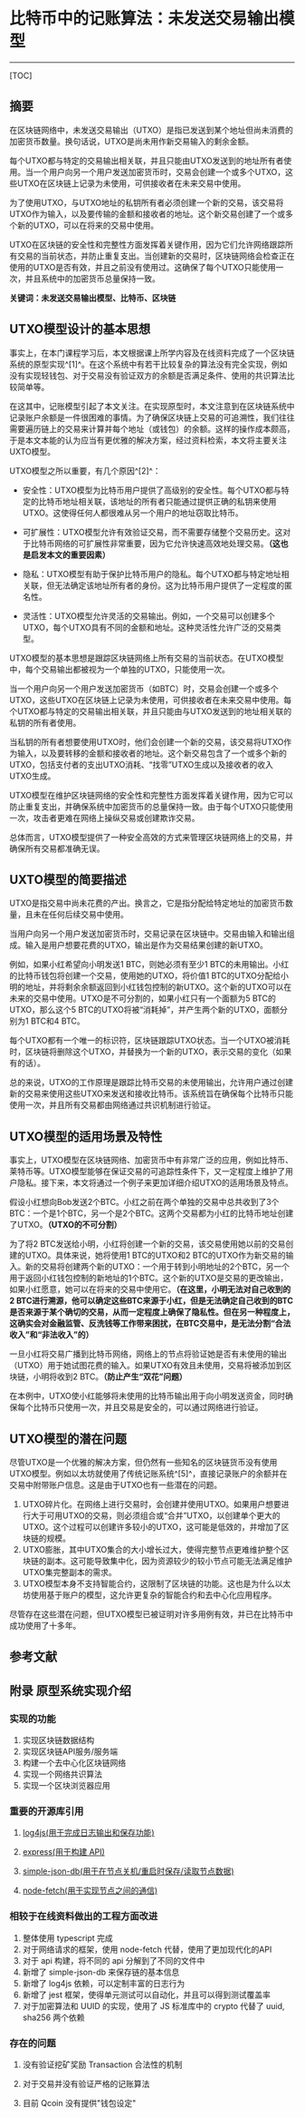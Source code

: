 # 比特币中的记账算法：未发送交易输出模型

****

[TOC]



## 摘要

在区块链网络中，未发送交易输出（UTXO）是指已发送到某个地址但尚未消费的加密货币数量。换句话说，UTXO是尚未用作新交易输入的剩余金额。

每个UTXO都与特定的交易输出相关联，并且只能由UTXO发送到的地址所有者使用。当一个用户向另一个用户发送加密货币时，交易会创建一个或多个UTXO，这些UTXO在区块链上记录为未使用，可供接收者在未来交易中使用。

为了使用UTXO，与UTXO地址的私钥所有者必须创建一个新的交易，该交易将UTXO作为输入，以及要传输的金额和接收者的地址。这个新交易创建了一个或多个新的UTXO，可以在将来的交易中使用。

UTXO在区块链的安全性和完整性方面发挥着关键作用，因为它们允许网络跟踪所有交易的当前状态，并防止重复支出。当创建新的交易时，区块链网络会检查正在使用的UTXO是否有效，并且之前没有使用过。这确保了每个UTXO只能使用一次，并且系统中的加密货币总量保持一致。

**关键词：未发送交易输出模型、比特币、区块链**

## UTXO模型设计的基本思想

事实上，在本门课程学习后，本文根据课上所学内容及在线资料完成了一个区块链系统的原型实现^[1]^。在这个系统中有若干比较复杂的算法没有完全实现，例如没有实现轻钱包、对于交易没有验证双方的余额是否满足条件、使用的共识算法比较简单等。

在这其中，记账模型引起了本文关注。在实现原型时，本文注意到在区块链系统中记录账户余额是一件很困难的事情。为了确保区块链上交易的可追溯性，我们往往需要遍历链上的交易来计算并每个地址（或钱包）的余额。这样的操作成本颇高，于是本文本能的认为应当有更优雅的解决方案，经过资料检索，本文将主要关注UXTO模型。

UTXO模型之所以重要，有几个原因^[2]^：

- 安全性：UTXO模型为比特币用户提供了高级别的安全性。每个UTXO都与特定的比特币地址相关联，该地址的所有者只能通过提供正确的私钥来使用UTXO。这使得任何人都很难从另一个用户的地址窃取比特币。

- 可扩展性：UTXO模型允许有效验证交易，而不需要存储整个交易历史。这对于比特币网络的可扩展性非常重要，因为它允许快速高效地处理交易。**（这也是启发本文的重要因素）**

- 隐私：UTXO模型有助于保护比特币用户的隐私。每个UTXO都与特定地址相关联，但无法确定该地址所有者的身份。这为比特币用户提供了一定程度的匿名性。

- 灵活性：UTXO模型允许灵活的交易输出。例如，一个交易可以创建多个UTXO，每个UTXO具有不同的金额和地址。这种灵活性允许广泛的交易类型。

UTXO模型的基本思想是跟踪区块链网络上所有交易的当前状态。在UTXO模型中，每个交易输出都被视为一个单独的UTXO，只能使用一次。

当一个用户向另一个用户发送加密货币（如BTC）时，交易会创建一个或多个UTXO，这些UTXO在区块链上记录为未使用，可供接收者在未来交易中使用。每个UTXO都与特定的交易输出相关联，并且只能由与UTXO发送到的地址相关联的私钥的所有者使用。

当私钥的所有者想要使用UTXO时，他们会创建一个新的交易，该交易将UTXO作为输入，以及要转移的金额和接收者的地址。这个新交易包含了一个或多个新的UTXO，包括支付者的支出UTXO消耗、“找零”UTXO生成以及接收者的收入UTXO生成。

UTXO模型在维护区块链网络的安全性和完整性方面发挥着关键作用，因为它可以防止重复支出，并确保系统中加密货币的总量保持一致。由于每个UTXO只能使用一次，攻击者更难在网络上操纵交易或创建欺诈交易。

总体而言，UTXO模型提供了一种安全高效的方式来管理区块链网络上的交易，并确保所有交易都准确无误。

## UXTO模型的简要描述

UTXO是指交易中尚未花费的产出。换言之，它是指分配给特定地址的加密货币数量，且未在任何后续交易中使用。

当用户向另一个用户发送加密货币时，交易记录在区块链中。交易由输入和输出组成。输入是用户想要花费的UTXO，输出是作为交易结果创建的新UTXO。

例如，如果小红希望向小明发送1 BTC，则她必须有至少1 BTC的未用输出。小红的比特币钱包将创建一个交易，使用她的UTXO，将价值1 BTC的UTXO分配给小明的地址，并将剩余余额返回到小红钱包控制的新UTXO。这个新的UTXO可以在未来的交易中使用。UTXO是不可分割的，如果小红只有一个面额为5 BTC的UTXO，那么这个5 BTC的UTXO将被“消耗掉”，并产生两个新的UTXO，面额分别为1 BTC和4 BTC。

每个UTXO都有一个唯一的标识符，区块链跟踪UTXO状态。当一个UTXO被消耗时，区块链将删除这个UTXO，并替换为一个新的UTXO，表示交易的变化（如果有的话）。

总的来说，UTXO的工作原理是跟踪比特币交易的未使用输出，允许用户通过创建新的交易来使用这些UTXO来发送和接收比特币。该系统旨在确保每个比特币只能使用一次，并且所有交易都由网络通过共识机制进行验证。

## UTXO模型的适用场景及特性

事实上，UTXO模型在区块链网络、加密货币中有非常广泛的应用，例如比特币、莱特币等。UTXO模型能够在保证交易的可追踪性条件下，又一定程度上维护了用户隐私。接下来，本文将通过一个例子来更加详细介绍UTXO的适用场景及特点。

假设小红想向Bob发送2个BTC。小红之前在两个单独的交易中总共收到了3个BTC：一个是1个BTC，另一个是2个BTC。这两个交易都为小红的比特币地址创建了UTXO。**（UTXO的不可分割）**

为了将2 BTC发送给小明，小红将创建一个新的交易，该交易使用她以前的交易创建的UTXO。具体来说，她将使用1 BTC的UTXO和2 BTC的UTXO作为新交易的输入。新的交易将创建两个新的UTXO：一个用于转到小明地址的2个BTC，另一个用于返回小红钱包控制的新地址的1个BTC。这个新的UTXO是交易的更改输出，如果小红愿意，她可以在将来的交易中使用它。**（在这里，小明无法对自己收到的2 BTC进行溯源，他可以确定这些BTC来源于小红，但是无法确定自己收到的BTC是否来源于某个确切的交易，从而一定程度上确保了隐私性。但在另一种程度上，这确实会对金融监管、反洗钱等工作带来困扰，在BTC交易中，是无法分割“合法收入”和“非法收入”的）**

一旦小红将交易广播到比特币网络，网络上的节点将验证她是否有未使用的输出（UTXO）用于她试图花费的输入。如果UTXO有效且未使用，交易将被添加到区块链，小明将收到2 BTC。**（防止产生“双花”问题）**

在本例中，UTXO使小红能够将未使用的比特币输出用于向小明发送资金，同时确保每个比特币只使用一次，并且交易是安全的，可以通过网络进行验证。

## UTXO模型的潜在问题

尽管UTXO是一个优雅的解决方案，但仍然有一些知名的区块链货币没有使用UTXO模型。例如以太坊就使用了传统记账系统^[5]^，直接记录账户的余额并在交易中附带账户信息。这是由于UTXO也有一些潜在的问题。

1. UTXO碎片化。在网络上进行交易时，会创建并使用UTXO。如果用户想要进行大于可用UTXO的交易，则必须组合或“合并”UTXO，以创建单个更大的UTXO。这个过程可以创建许多较小的UTXO，这可能是低效的，并增加了区块链的规模。
2. UTXO膨胀，其中UTXO集合的大小增长过大，使得完整节点更难维护整个区块链的副本。这可能导致集中化，因为资源较少的较小节点可能无法满足维护UTXO集完整副本的需求。
3. UTXO模型本身不支持智能合约，这限制了区块链的功能。这也是为什么以太坊使用基于账户的模型，这允许更复杂的智能合约和去中心化应用程序。

尽管存在这些潜在问题，但UTXO模型已被证明对许多用例有效，并已在比特币中成功使用了十多年。

## 参考文献

[^1]: https://github.com/qisumi/block-chain-lab	本文实现的系统原型 Qcoin
[^2]: https://www.masterclass.com/articles/utxo	UTXO模型的重要性
[^3]: https://www.investopedia.com/terms/u/utxo.asp 	UTXO模型简介
[^4]: https://www.simplilearn.com/tutorials/blockchain-tutorial/blockchain-wallet	加密货币中的私钥、公钥和地址概念
[^5]: https://ethereum.org/zh/whitepaper/ 以太坊白皮书




## 附录 原型系统实现介绍

### 实现的功能

1. 实现区块链数据结构
2. 实现区块链API服务/服务端
3. 构建一个去中心化区块链网络
4. 实现一个网络共识算法
5. 实现一个区块浏览器应用

### 重要的开源库引用

1. [log4js(用于完成日志输出和保存功能)](https://log4js-node.github.io/log4js-node/)

2. [express(用于构建 API)](http://expressjs.com/zh-cn/)

3. [simple-json-db(用于在节点关机/重启时保存/读取节点数据)](https://github.com/nmaggioni/Simple-JSONdb)

4. [node-fetch(用于实现节点之间的通信)](https://github.com/node-fetch/node-fetch)

### 相较于在线资料做出的工程方面改进

1. 整体使用 typescript 完成
2. 对于网络请求的框架，使用 node-fetch 代替，使用了更加现代化的API
3. 对于 api 构建，将不同的 api 分解到了不同的文件中
4. 新增了 simple-json-db 来保存链的基本信息
5. 新增了 log4js 依赖，可以定制丰富的日志行为
6. 新增了 jest 框架，使得单元测试可以自动化，并且可以得到测试覆盖率
7. 对于加密算法和 UUID 的实现，使用了 JS 标准库中的 crypto 代替了 uuid, sha256 两个依赖

### 存在的问题

1. 没有验证挖矿奖励 Transaction 合法性的机制

2. 对于交易并没有验证严格的记账算法

3. 目前 Qcoin 没有提供"钱包设定"